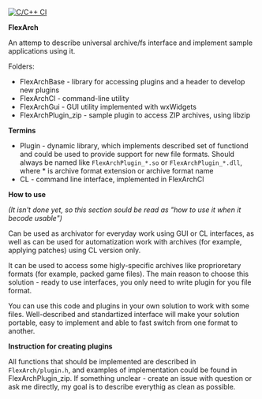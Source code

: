 [![C/C++ CI](https://github.com/a-sakharov/FlexArch/actions/workflows/c-cpp.yml/badge.svg)](https://github.com/a-sakharov/FlexArch/actions/workflows/c-cpp.yml)

**FlexArch**

An attemp to describe universal archive/fs interface and implement sample applications using it.

Folders:
- FlexArchBase - library for accessing plugins and a header to develop new plugins
- FlexArchCl - command-line utility
- FlexArchGui - GUI utility implemented with wxWidgets
- FlexArchPlugin_zip - sample plugin to access ZIP archives, using libzip

**Termins**

- Plugin - dynamic library, which implements described set of functiond and could be used to provide support for new file formats. Should always be named like `FlexArchPlugin_*.so` or `FlexArchPlugin_*.dll`, where \* is archive format extension or archive format name
- CL - command line interface, implemented in FlexArchCl

**How to use**

*(It isn't done yet, so this section sould be read as "how to use it when it becode usable")*

Can be used as archivator for everyday work using GUI or CL interfaces, as well as can be used for automatization work with archives (for example, applying patches) using CL version only. 

It can be used to access some higly-specific archives like proprioretary formats (for example, packed game files). The main reason to choose this solution - ready to use interfaces, you only need to write plugin for you file format.

You can use this code and plugins in your own solution to work with some files. Well-described and standartized interface will make your solution portable, easy to implement and able to fast switch from one format to another.

**Instruction for creating plugins**

All functions that should be implemented are described in `FlexArch/plugin.h`, and examples of implementation could be found in FlexArchPlugin_zip. If something unclear - create an issue with question or ask me directly, my goal is to describe everythig as clean as possible.
